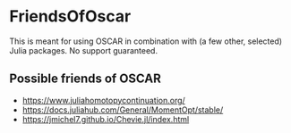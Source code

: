 # FriendsOfOscar

This is meant for using OSCAR in combination with (a few other, selected) Julia packages. No support guaranteed.

## Possible friends of OSCAR

 - https://www.juliahomotopycontinuation.org/
 - https://docs.juliahub.com/General/MomentOpt/stable/
 - https://jmichel7.github.io/Chevie.jl/index.html

